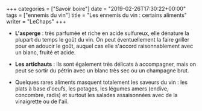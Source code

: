 +++
categories = ["Savoir boire"]
date = "2019-02-26T17:30:22+00:00"
tags = ["ennemis du vin"]
title = "Les ennemis du vin : certains aliments"
writer = "LeChaps"
+++

* **L'asperge** : très parfumée et riche en acide sulfureux, elle dénature la plupart du temps le goût du vin. On peut éventuellement la faire griller pour en adoucir le goût, auquel cas elle s'accord raisonnablement avec un blanc, fruité et acide.

* **Les artichauts** : ils sont également très délicats à accompagner, mais on peut se sortir du pétrin avec un blanc très sec ou un champagne brut.

* Quelques rares aliments masquent totalement les saveurs du vin : les plats à base d'oeufs, les potages, les légumes amers (endive, concombre, radis) et surtout les salades assaisonnées avec de la vinaigrette ou de l'ail.